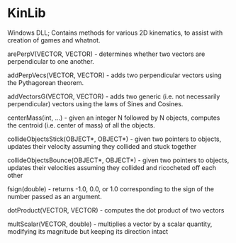# KinLib
Windows DLL; Contains methods for various 2D kinematics, to assist with creation of games and whatnot.

arePerpV(VECTOR, VECTOR) - determines whether two vectors are perpendicular to one another.

addPerpVecs(VECTOR, VECTOR) - adds two perpendicular vectors using the Pythagorean theorem.

addVectorsG(VECTOR, VECTOR) - adds two generic (i.e. not necessarily perpendicular) vectors using the laws of Sines and Cosines.

centerMass(int, ...) - given an integer N followed by N objects, computes the centroid (i.e. center of mass) of all the objects.

collideObjectsStick(OBJECT\*, OBJECT\*) - given two pointers to objects, updates their velocity assuming they collided and stuck together

collideObjectsBounce(OBJECT\*, OBJECT\*) - given two pointers to objects, updates their velocities assuming they collided and ricocheted off each other

fsign(double) - returns -1.0, 0.0, or 1.0 corresponding to the sign of the number passed as an argument.

dotProduct(VECTOR, VECTOR) - computes the dot product of two vectors

multScalar(VECTOR, double) - multiplies a vector by a scalar quantity, modifying its magnitude but keeping its direction intact
